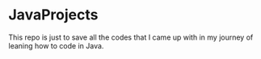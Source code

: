 # JavaProjects
This repo is just to save all the codes that I came up with in my journey of leaning how to code in Java.

